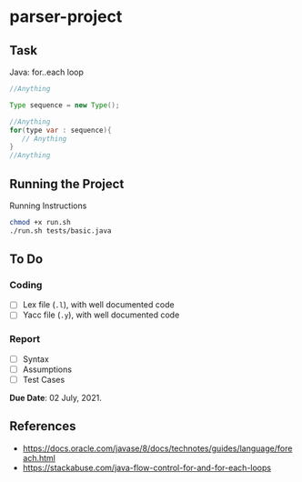 # parser-project

## Task

Java: for..each loop

```Java
//Anything

Type sequence = new Type();

//Anything
for(type var : sequence){
   // Anything
}
//Anything
```

## Running the Project

Running Instructions
```bash
chmod +x run.sh
./run.sh tests/basic.java
```

## To Do

### Coding

- [ ] Lex file (`.l`), with well documented code
- [ ] Yacc file (`.y`), with well documented code

### Report

- [ ] Syntax
- [ ] Assumptions
- [ ] Test Cases

**Due Date**: 02 July, 2021.

## References

* https://docs.oracle.com/javase/8/docs/technotes/guides/language/foreach.html
* https://stackabuse.com/java-flow-control-for-and-for-each-loops
